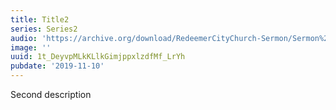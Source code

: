 ```yaml
---
title: Title2
series: Series2
audio: 'https://archive.org/download/RedeemerCityChurch-Sermon/Sermon%2020190929.mp3'
image: ''
uuid: 1t_DeyvpMLkKLlkGimjppxlzdfMf_LrYh
pubdate: '2019-11-10'
---
```

Second description

